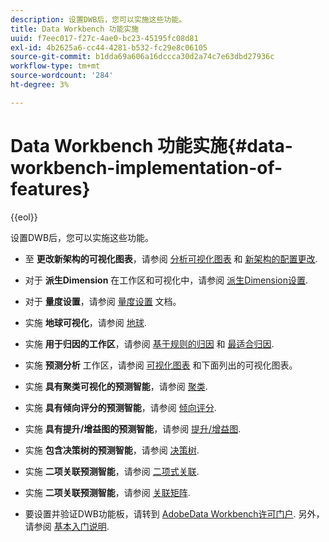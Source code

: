 ```yaml
---
description: 设置DWB后，您可以实施这些功能。
title: Data Workbench 功能实施
uuid: f7eec017-f27c-4ae0-bc23-45195fc08d81
exl-id: 4b2625a6-cc44-4281-b532-fc29e8c06105
source-git-commit: b1dda69a606a16dccca30d2a74c7e63dbd27936c
workflow-type: tm+mt
source-wordcount: '284'
ht-degree: 3%

---
```


# Data Workbench 功能实施{#data-workbench-implementation-of-features}

{{eol}}

设置DWB后，您可以实施这些功能。

* 至 **更改新架构的可视化图表**，请参阅 [分析可视化图表](https://experienceleague.adobe.com/docs/data-workbench/using/client/analysis-visualizations/c-analysis-vis.html) 和 [新架构的配置更改](../../../home/dwb-implement-overview/dwb-implement-deliver/dwb-implement-config-new-schema.md#concept-9aced98e988b48ebbf9e6607c182d0de).

* 对于 **派生Dimension** 在工作区和可视化中，请参阅 [派生Dimension设置](../../../home/dwb-implement-overview/dwb-implement-deliver/dwb-implement-derived-dims.md#concept-19a5c554ac3e4bc9b86b9aaca5f8cad6).

* 对于 **量度设置**，请参阅 [量度设置](../../../home/dwb-implement-overview/dwb-implement-configure/dwb-implement-metric-setup.md#concept-f568a931db5b4b62b7b1e7827c7f7bf6) 文档。

* 实施 **地球可视化**，请参阅 [地球](https://experienceleague.adobe.com/docs/data-workbench/using/client/analysis-visualizations/globes/c-globes.html).

* 实施 **用于归因的工作区**，请参阅 [基于规则的归因](https://experienceleague.adobe.com/docs/data-workbench/using/client/attribution-reports/c-rules-attrib.html?lang=en) 和 [最适合归因](https://experienceleague.adobe.com/docs/data-workbench/using/client/attribution-reports/c-attrib-algorithmic.html?lang=en).

* 实施 **预测分析** 工作区，请参阅 [可视化图表](https://experienceleague.adobe.com/docs/data-workbench/using/client/visualizations/c-vis.html) 和下面列出的可视化图表。

* 实施 **具有聚类可视化的预测智能**，请参阅 [聚类](https://experienceleague.adobe.com/docs/data-workbench/using/client/analysis-visualizations/visitor-cluster/c-visitor-cluster.html?lang=en).

* 实施 **具有倾向评分的预测智能**，请参阅 [倾向评分](https://experienceleague.adobe.com/docs/data-workbench/using/client/analysis-visualizations/visitor-propensity/c-visitor-propensity.html).

* 实施 **具有提升/增益图的预测智能**，请参阅 [提升/增益图](https://experienceleague.adobe.com/docs/data-workbench/using/client/analysis-visualizations/visitor-propensity/c-propensity-gain-lift-chart.html).

* 实施 **包含决策树的预测智能**，请参阅 [决策树](https://experienceleague.adobe.com/docs/data-workbench/using/client/analysis-visualizations/decision-trees/c-decision-trees.html).

* 实施 **二项关联预测智能**，请参阅 [二项式关联](https://experienceleague.adobe.com/docs/data-workbench/using/client/analysis-visualizations/correlation-analysis/c-correlation-analysis.html).

* 实施 **二项关联预测智能**，请参阅 [关联矩阵](https://experienceleague.adobe.com/docs/data-workbench/using/client/analysis-visualizations/correlation-analysis/c-correlation-analysis.html).

* 要设置并验证DWB功能板，请转到 [AdobeData Workbench许可门户](https://license.visualsciences.com/License/#documentation). 另外，请参阅 [基本入门说明](../../../home/dwb-implement-overview/dwb-implement-provision/dwb-implement-onboarding.md#concept-e93aba41b26a410f959c5ca7f8e33355).
